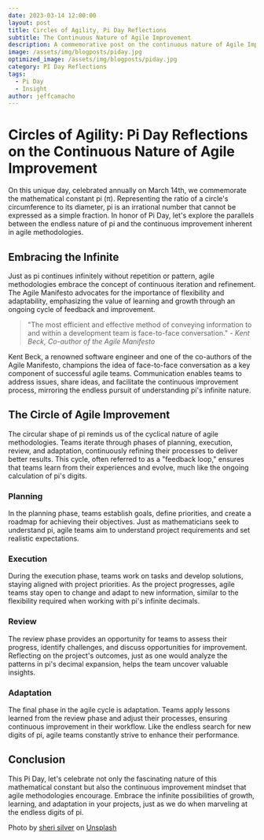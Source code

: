 ```yaml
---
date: 2023-03-14 12:00:00
layout: post
title: Circles of Agility, Pi Day Reflections
subtitle: The Continuous Nature of Agile Improvement
description: A commemorative post on the continuous nature of Agile Improvement on Pi Day
image: /assets/img/blogposts/piday.jpg
optimized_image: /assets/img/blogposts/piday.jpg
category: PI Day Reflections
tags:
  - Pi Day
  - Insight
author: jeffcamacho
---
```


# Circles of Agility: Pi Day Reflections on the Continuous Nature of Agile Improvement

On this unique day, celebrated annually on March 14th, we commemorate the mathematical constant pi (π). Representing the ratio of a circle's circumference to its diameter, pi is an irrational number that cannot be expressed as a simple fraction. In honor of Pi Day, let's explore the parallels between the endless nature of pi and the continuous improvement inherent in agile methodologies.

## Embracing the Infinite

Just as pi continues infinitely without repetition or pattern, agile methodologies embrace the concept of continuous iteration and refinement. The Agile Manifesto advocates for the importance of flexibility and adaptability, emphasizing the value of learning and growth through an ongoing cycle of feedback and improvement.

> "The most efficient and effective method of conveying information to and within a development team is face-to-face conversation." - *Kent Beck, Co-author of the Agile Manifesto*

Kent Beck, a renowned software engineer and one of the co-authors of the Agile Manifesto, champions the idea of face-to-face conversation as a key component of successful agile teams. Communication enables teams to address issues, share ideas, and facilitate the continuous improvement process, mirroring the endless pursuit of understanding pi's infinite nature.

## The Circle of Agile Improvement

The circular shape of pi reminds us of the cyclical nature of agile methodologies. Teams iterate through phases of planning, execution, review, and adaptation, continuously refining their processes to deliver better results. This cycle, often referred to as a "feedback loop," ensures that teams learn from their experiences and evolve, much like the ongoing calculation of pi's digits.

### Planning

In the planning phase, teams establish goals, define priorities, and create a roadmap for achieving their objectives. Just as mathematicians seek to understand pi, agile teams aim to understand project requirements and set realistic expectations.

### Execution

During the execution phase, teams work on tasks and develop solutions, staying aligned with project priorities. As the project progresses, agile teams stay open to change and adapt to new information, similar to the flexibility required when working with pi's infinite decimals.

### Review

The review phase provides an opportunity for teams to assess their progress, identify challenges, and discuss opportunities for improvement. Reflecting on the project's outcomes, just as one would analyze the patterns in pi's decimal expansion, helps the team uncover valuable insights.

### Adaptation

The final phase in the agile cycle is adaptation. Teams apply lessons learned from the review phase and adjust their processes, ensuring continuous improvement in their workflow. Like the endless search for new digits of pi, agile teams constantly strive to enhance their performance.

## Conclusion

This Pi Day, let's celebrate not only the fascinating nature of this mathematical constant but also the continuous improvement mindset that agile methodologies encourage. Embrace the infinite possibilities of growth, learning, and adaptation in your projects, just as we do when marveling at the endless digits of pi.

Photo by <a href="https://unsplash.com/pt-br/@sheri_silver?utm_source=unsplash&utm_medium=referral&utm_content=creditCopyText">sheri silver</a> on <a href="https://unsplash.com/photos/tWOt1vRvob4?utm_source=unsplash&utm_medium=referral&utm_content=creditCopyText">Unsplash</a>
  
